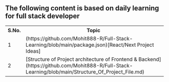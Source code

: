 ## The following content is based on daily learning for full stack developer
<table>
<tr> 
<th>S.No.</th>
<th>Topic</th>
</tr>

<tr>
<td>1</td>
<td> (https://github.com/Mohit888-R/Full-Stack-Learning/blob/main/package.json)[React/Next Project Ideas] </td>
</tr>

<tr>
<td>2</td>
<td> [Structure of Project architecture of Frontend & Backend](https://github.com/Mohit888-R/Full-Stack-Learning/blob/main/Structure_Of_Project_File.md) </td>
</tr>
</table>

